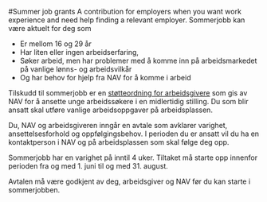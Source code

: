 #Summer job grants
A contribution for employers when you want work experience and need help finding a relevant employer.
Sommerjobb kan være aktuelt for deg som

 * Er mellom 16 og 29 år
* Har liten eller ingen arbeidserfaring,
* Søker arbeid, men har problemer med å komme inn på arbeidsmarkedet på vanlige lønns- og arbeidsvilkår
* Og har behov for hjelp fra NAV for å komme i arbeid

 Tilskudd til sommerjobb er en [støtteordning for arbeidsgivere](https://arbeidsgiver.nav.no/tiltak/sommerjobb/) som gis av NAV for å ansette unge arbeidssøkere i en midlertidig stilling. Du som blir ansatt skal utføre vanlige arbeidsoppgaver på arbeidsplassen. 

 Du, NAV og arbeidsgiveren inngår en avtale som avklarer varighet, ansettelsesforhold og oppfølgingsbehov. I perioden du er ansatt vil du ha en kontaktperson i NAV og på arbeidsplassen som skal følge deg opp.

 Sommerjobb har en varighet på inntil 4 uker. Tiltaket må starte opp innenfor perioden fra og med 1. juni til og med 31. august.

 Avtalen må være godkjent av deg, arbeidsgiver og NAV før du kan starte i sommerjobben.

 